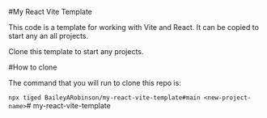 #My React Vite Template

This code is a template for working with Vite and React. It can be copied to start any an all projects. 

Clone this template to start any projects. 

#How to clone 

The command that you will run to clone this repo is: 

```npx tiged BaileyARobinson/my-react-vite-template#main <new-project-name>```# my-react-vite-template
